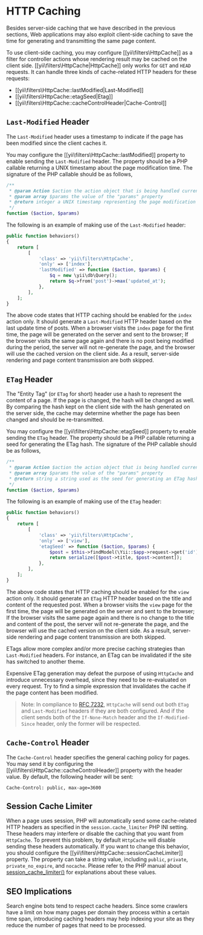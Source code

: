 HTTP Caching
============

Besides server-side caching that we have described in the previous sections, Web applications may
also exploit client-side caching to save the time for generating and transmitting the same page content.

To use client-side caching, you may configure [[yii\filters\HttpCache]] as a filter for controller
actions whose rendering result may be cached on the client side. [[yii\filters\HttpCache|HttpCache]]
only works for `GET` and `HEAD` requests. It can handle three kinds of cache-related HTTP headers for these requests:

* [[yii\filters\HttpCache::lastModified|Last-Modified]]
* [[yii\filters\HttpCache::etagSeed|Etag]]
* [[yii\filters\HttpCache::cacheControlHeader|Cache-Control]]


## `Last-Modified` Header <span id="last-modified"></span>

The `Last-Modified` header uses a timestamp to indicate if the page has been modified since the client caches it.

You may configure the [[yii\filters\HttpCache::lastModified]] property to enable sending
the `Last-Modified` header. The property should be a PHP callable returning a UNIX timestamp about
the page modification time. The signature of the PHP callable should be as follows,

```php
/**
 * @param Action $action the action object that is being handled currently
 * @param array $params the value of the "params" property
 * @return integer a UNIX timestamp representing the page modification time
 */
function ($action, $params)
```

The following is an example of making use of the `Last-Modified` header:

```php
public function behaviors()
{
    return [
        [
            'class' => 'yii\filters\HttpCache',
            'only' => ['index'],
            'lastModified' => function ($action, $params) {
                $q = new \yii\db\Query();
                return $q->from('post')->max('updated_at');
            },
        ],
    ];
}
```

The above code states that HTTP caching should be enabled for the `index` action only. It should
generate a `Last-Modified` HTTP header based on the last update time of posts. When a browser visits
the `index` page for the first time, the page will be generated on the server and sent to the browser;
If the browser visits the same page again and there is no post being modified during the period,
the server will not re-generate the page, and the browser will use the cached version on the client side.
As a result, server-side rendering and page content transmission are both skipped.


## `ETag` Header <span id="etag"></span>

The "Entity Tag" (or `ETag` for short) header use a hash to represent the content of a page. If the page
is changed, the hash will be changed as well. By comparing the hash kept on the client side with the hash
generated on the server side, the cache may determine whether the page has been changed and should be re-transmitted.

You may configure the [[yii\filters\HttpCache::etagSeed]] property to enable sending the `ETag` header.
The property should be a PHP callable returning a seed for generating the ETag hash. The signature of the PHP callable
should be as follows,

```php
/**
 * @param Action $action the action object that is being handled currently
 * @param array $params the value of the "params" property
 * @return string a string used as the seed for generating an ETag hash
 */
function ($action, $params)
```

The following is an example of making use of the `ETag` header:

```php
public function behaviors()
{
    return [
        [
            'class' => 'yii\filters\HttpCache',
            'only' => ['view'],
            'etagSeed' => function ($action, $params) {
                $post = $this->findModel(\Yii::$app->request->get('id'));
                return serialize([$post->title, $post->content]);
            },
        ],
    ];
}
```

The above code states that HTTP caching should be enabled for the `view` action only. It should
generate an `ETag` HTTP header based on the title and content of the requested post. When a browser visits
the `view` page for the first time, the page will be generated on the server and sent to the browser;
If the browser visits the same page again and there is no change to the title and content of the post,
the server will not re-generate the page, and the browser will use the cached version on the client side.
As a result, server-side rendering and page content transmission are both skipped.

ETags allow more complex and/or more precise caching strategies than `Last-Modified` headers.
For instance, an ETag can be invalidated if the site has switched to another theme.

Expensive ETag generation may defeat the purpose of using `HttpCache` and introduce unnecessary overhead,
since they need to be re-evaluated on every request. Try to find a simple expression that invalidates
the cache if the page content has been modified.

> Note: In compliance to [RFC 7232](http://tools.ietf.org/html/rfc7232#section-2.4),
  `HttpCache` will send out both `ETag` and `Last-Modified` headers if they are both configured.
  And if the client sends both of the `If-None-Match` header and the `If-Modified-Since` header, only the former
  will be respected.


## `Cache-Control` Header <span id="cache-control"></span>

The `Cache-Control` header specifies the general caching policy for pages. You may send it by configuring
the [[yii\filters\HttpCache::cacheControlHeader]] property with the header value. By default, the following
header will be sent:

```
Cache-Control: public, max-age=3600
```

## Session Cache Limiter <span id="session-cache-limiter"></span>

When a page uses session, PHP will automatically send some cache-related HTTP headers as specified in
the `session.cache_limiter` PHP INI setting. These headers may interfere or disable the caching
that you want from `HttpCache`. To prevent this problem, by default `HttpCache` will disable sending
these headers automatically. If you want to change this behavior, you should configure the
[[yii\filters\HttpCache::sessionCacheLimiter]] property. The property can take a string value, including
`public`, `private`, `private_no_expire`, and `nocache`. Please refer to the PHP manual about
[session_cache_limiter()](http://www.php.net/manual/en/function.session-cache-limiter.php)
for explanations about these values.


## SEO Implications <span id="seo-implications"></span>

Search engine bots tend to respect cache headers. Since some crawlers have a limit on how many pages
per domain they process within a certain time span, introducing caching headers may help indexing your
site as they reduce the number of pages that need to be processed.

